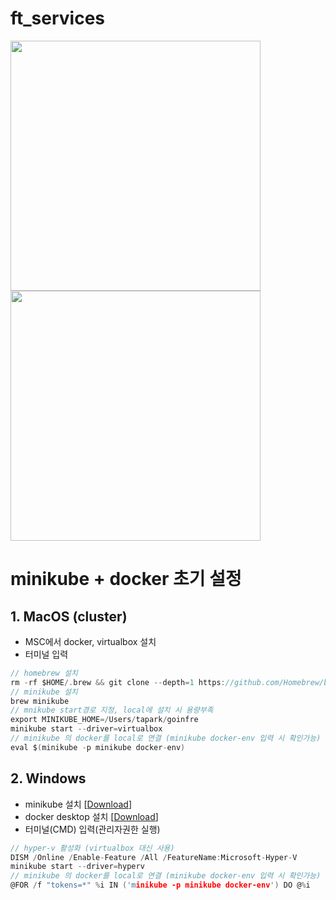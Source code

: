 # ft_services
<img src="https://user-images.githubusercontent.com/67908647/115196427-d9d14100-a12a-11eb-94e3-321f49bdfaee.png"  width="400"> <img src="https://user-images.githubusercontent.com/67908647/115196763-3df40500-a12b-11eb-88ae-9b3287f7c69c.png"  width="400">
  
# minikube + docker 초기 설정
## 1. MacOS (cluster)
 - MSC에서 docker, virtualbox 설치
 - 터미널 입력  
~~~C
// homebrew 설치
rm -rf $HOME/.brew && git clone --depth=1 https://github.com/Homebrew/brew $HOME/.brew && echo 'export PATH=$HOME/.brew/bin:$PATH' >> $HOME/.zshrc && source $HOME/.zshrc && brew update
// minikube 설치
brew minikube
// mnikube start경로 지정, local에 설치 시 용량부족 
export MINIKUBE_HOME=/Users/tapark/goinfre  
minikube start --driver=virtualbox  
// minikube 의 docker를 local로 연결 (minikube docker-env 입력 시 확인가능) 
eval $(minikube -p minikube docker-env) 
~~~
## 2. Windows
 - minikube 설치 [[Download](https://github.com/kubernetes/minikube/releases/latest/download/minikube-installer.exe)]
 - docker desktop 설치 [[Download](https://desktop.docker.com/win/stable/Docker%20Desktop%20Installer.exe)]
 - 터미널(CMD) 입력(관리자권한 실행)  
~~~C
// hyper-v 활성화 (virtualbox 대신 사용)  
DISM /Online /Enable-Feature /All /FeatureName:Microsoft-Hyper-V  
minikube start --driver=hyperv  
// minikube 의 docker를 local로 연결 (minikube docker-env 입력 시 확인가능)  
@FOR /f "tokens=*" %i IN ('minikube -p minikube docker-env') DO @%i  
~~~
